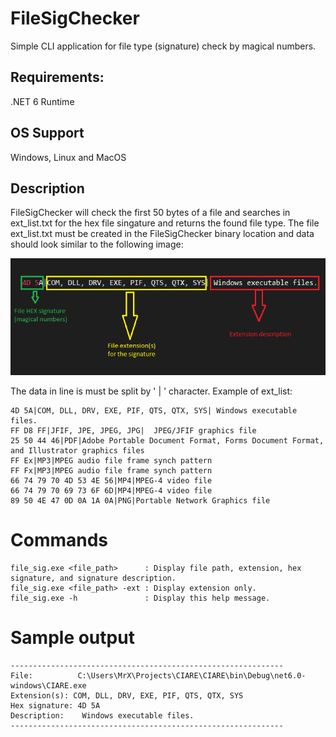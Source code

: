 # FileSigChecker
 Simple CLI application for file type (signature) check by magical numbers.

## Requirements:

.NET 6 Runtime

## OS Support

Windows, Linux and MacOS

## Description

FileSigChecker will check the first 50 bytes of a file and searches in ext_list.txt for the hex file singature and returns the found file type.
The file ext_list.txt must be created in the FileSigChecker binary location and data should look similar to the following image:

![alt text](https://github.com/0x78654C/FileSigChecker/blob/main/Media/ext_list.png?raw=true)

The data in line is must be split by ' | ' character.
Example of ext_list:

 ```
4D 5A|COM, DLL, DRV, EXE, PIF, QTS, QTX, SYS| Windows executable files.
FF D8 FF|JFIF, JPE, JPEG, JPG| 	JPEG/JFIF graphics file
25 50 44 46|PDF|Adobe Portable Document Format, Forms Document Format, and Illustrator graphics files
FF Ex|MP3|MPEG audio file frame synch pattern
FF Fx|MP3|MPEG audio file frame synch pattern
66 74 79 70 4D 53 4E 56|MP4|MPEG-4 video file
66 74 79 70 69 73 6F 6D|MP4|MPEG-4 video file
89 50 4E 47 0D 0A 1A 0A|PNG|Portable Network Graphics file
 ```
# Commands

```
file_sig.exe <file_path>      : Display file path, extension, hex signature, and signature description.
file_sig.exe <file_path> -ext : Display extension only.
file_sig.exe -h               : Display this help message.
```
 
# Sample output
```
-------------------------------------------------------------
File:          C:\Users\MrX\Projects\CIARE\CIARE\bin\Debug\net6.0-windows\CIARE.exe
Extension(s): COM, DLL, DRV, EXE, PIF, QTS, QTX, SYS
Hex signature: 4D 5A
Description:    Windows executable files.
-------------------------------------------------------------
```